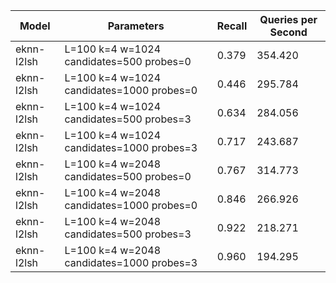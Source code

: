 |Model|Parameters|Recall|Queries per Second|
|---|---|---|---|
|eknn-l2lsh|L=100 k=4 w=1024 candidates=500 probes=0|0.379|354.420|
|eknn-l2lsh|L=100 k=4 w=1024 candidates=1000 probes=0|0.446|295.784|
|eknn-l2lsh|L=100 k=4 w=1024 candidates=500 probes=3|0.634|284.056|
|eknn-l2lsh|L=100 k=4 w=1024 candidates=1000 probes=3|0.717|243.687|
|eknn-l2lsh|L=100 k=4 w=2048 candidates=500 probes=0|0.767|314.773|
|eknn-l2lsh|L=100 k=4 w=2048 candidates=1000 probes=0|0.846|266.926|
|eknn-l2lsh|L=100 k=4 w=2048 candidates=500 probes=3|0.922|218.271|
|eknn-l2lsh|L=100 k=4 w=2048 candidates=1000 probes=3|0.960|194.295|
